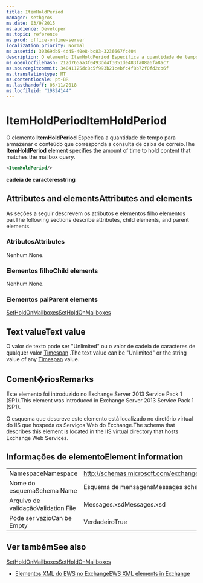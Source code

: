```yaml
---
title: ItemHoldPeriod
manager: sethgros
ms.date: 03/9/2015
ms.audience: Developer
ms.topic: reference
ms.prod: office-online-server
localization_priority: Normal
ms.assetid: 30369db5-4d45-40e8-bc83-3236667fc404
description: O elemento ItemHoldPeriod Especifica a quantidade de tempo para armazenar o conteúdo que corresponda a consulta de caixa de correio.
ms.openlocfilehash: 212d765aa3f0493dd4f3051de483fa08a6fa8ac7
ms.sourcegitcommit: 34041125dc8c5f993b21cebfc4f8b72f0fd2cb6f
ms.translationtype: MT
ms.contentlocale: pt-BR
ms.lasthandoff: 06/11/2018
ms.locfileid: "19824144"
---
```

# <a name="itemholdperiod"></a><span data-ttu-id="ef6b0-103">ItemHoldPeriod</span><span class="sxs-lookup"><span data-stu-id="ef6b0-103">ItemHoldPeriod</span></span>

<span data-ttu-id="ef6b0-104">O elemento **ItemHoldPeriod** Especifica a quantidade de tempo para armazenar o conteúdo que corresponda a consulta de caixa de correio.</span><span class="sxs-lookup"><span data-stu-id="ef6b0-104">The **ItemHoldPeriod** element specifies the amount of time to hold content that matches the mailbox query.</span></span> 
  
```XML
<ItemHoldPeriod/>
```

 <span data-ttu-id="ef6b0-105">**cadeia de caracteres**</span><span class="sxs-lookup"><span data-stu-id="ef6b0-105">**string**</span></span>
## <a name="attributes-and-elements"></a><span data-ttu-id="ef6b0-106">Attributes and elements</span><span class="sxs-lookup"><span data-stu-id="ef6b0-106">Attributes and elements</span></span>

<span data-ttu-id="ef6b0-107">As seções a seguir descrevem os atributos e elementos filho elementos pai.</span><span class="sxs-lookup"><span data-stu-id="ef6b0-107">The following sections describe attributes, child elements, and parent elements.</span></span>
  
### <a name="attributes"></a><span data-ttu-id="ef6b0-108">Atributos</span><span class="sxs-lookup"><span data-stu-id="ef6b0-108">Attributes</span></span>

<span data-ttu-id="ef6b0-109">Nenhum.</span><span class="sxs-lookup"><span data-stu-id="ef6b0-109">None.</span></span>
  
### <a name="child-elements"></a><span data-ttu-id="ef6b0-110">Elementos filho</span><span class="sxs-lookup"><span data-stu-id="ef6b0-110">Child elements</span></span>

<span data-ttu-id="ef6b0-111">Nenhum.</span><span class="sxs-lookup"><span data-stu-id="ef6b0-111">None.</span></span>
  
### <a name="parent-elements"></a><span data-ttu-id="ef6b0-112">Elementos pai</span><span class="sxs-lookup"><span data-stu-id="ef6b0-112">Parent elements</span></span>

[<span data-ttu-id="ef6b0-113">SetHoldOnMailboxes</span><span class="sxs-lookup"><span data-stu-id="ef6b0-113">SetHoldOnMailboxes</span></span>](setholdonmailboxes.md)
  
## <a name="text-value"></a><span data-ttu-id="ef6b0-114">Text value</span><span class="sxs-lookup"><span data-stu-id="ef6b0-114">Text value</span></span>

<span data-ttu-id="ef6b0-115">O valor de texto pode ser "Unlimited" ou o valor de cadeia de caracteres de qualquer valor [Timespan](http://msdn.microsoft.com/en-us/library/1ecy8h51%28v=vs.110%29.aspx) .</span><span class="sxs-lookup"><span data-stu-id="ef6b0-115">The text value can be "Unlimited" or the string value of any [Timespan](http://msdn.microsoft.com/en-us/library/1ecy8h51%28v=vs.110%29.aspx) value.</span></span> 
  
## <a name="remarks"></a><span data-ttu-id="ef6b0-116">Coment�rios</span><span class="sxs-lookup"><span data-stu-id="ef6b0-116">Remarks</span></span>

<span data-ttu-id="ef6b0-117">Este elemento foi introduzido no Exchange Server 2013 Service Pack 1 (SP1).</span><span class="sxs-lookup"><span data-stu-id="ef6b0-117">This element was introduced in Exchange Server 2013 Service Pack 1 (SP1).</span></span>
  
<span data-ttu-id="ef6b0-118">O esquema que descreve este elemento está localizado no diretório virtual do IIS que hospeda os Serviços Web do Exchange.</span><span class="sxs-lookup"><span data-stu-id="ef6b0-118">The schema that describes this element is located in the IIS virtual directory that hosts Exchange Web Services.</span></span>
  
## <a name="element-information"></a><span data-ttu-id="ef6b0-119">Informações de elemento</span><span class="sxs-lookup"><span data-stu-id="ef6b0-119">Element information</span></span>

|||
|:-----|:-----|
|<span data-ttu-id="ef6b0-120">Namespace</span><span class="sxs-lookup"><span data-stu-id="ef6b0-120">Namespace</span></span>  <br/> |http://schemas.microsoft.com/exchange/services/2006/messages  <br/> |
|<span data-ttu-id="ef6b0-121">Nome do esquema</span><span class="sxs-lookup"><span data-stu-id="ef6b0-121">Schema Name</span></span>  <br/> |<span data-ttu-id="ef6b0-122">Esquema de mensagens</span><span class="sxs-lookup"><span data-stu-id="ef6b0-122">Messages schema</span></span>  <br/> |
|<span data-ttu-id="ef6b0-123">Arquivo de validação</span><span class="sxs-lookup"><span data-stu-id="ef6b0-123">Validation File</span></span>  <br/> |<span data-ttu-id="ef6b0-124">Messages.xsd</span><span class="sxs-lookup"><span data-stu-id="ef6b0-124">Messages.xsd</span></span>  <br/> |
|<span data-ttu-id="ef6b0-125">Pode ser vazio</span><span class="sxs-lookup"><span data-stu-id="ef6b0-125">Can be Empty</span></span>  <br/> |<span data-ttu-id="ef6b0-126">Verdadeiro</span><span class="sxs-lookup"><span data-stu-id="ef6b0-126">True</span></span>  <br/> |
   
## <a name="see-also"></a><span data-ttu-id="ef6b0-127">Ver também</span><span class="sxs-lookup"><span data-stu-id="ef6b0-127">See also</span></span>



[<span data-ttu-id="ef6b0-128">SetHoldOnMailboxes</span><span class="sxs-lookup"><span data-stu-id="ef6b0-128">SetHoldOnMailboxes</span></span>](setholdonmailboxes.md)


- [<span data-ttu-id="ef6b0-129">Elementos XML do EWS no Exchange</span><span class="sxs-lookup"><span data-stu-id="ef6b0-129">EWS XML elements in Exchange</span></span>](ews-xml-elements-in-exchange.md)

